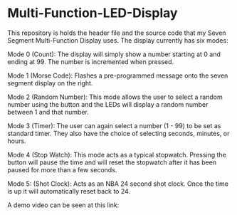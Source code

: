# Multi-Function-LED-Display

This repository is holds the header file and the source code that my Seven Segment Multi-Function Display uses.
  The display currently has six modes:
 
 Mode 0 (Count): The display will simply show a number starting at 0 and ending at 99. The number is incremented when pressed.
   
 Mode 1 (Morse Code): Flashes a pre-programmed message onto the seven segment display on the right.
 
 Mode 2 (Random Number): This mode allows the user to select a random number using the button and the LEDs will display a random number between 1 and that number.
 
 Mode 3 (Timer): The user can again select a number (1 - 99) to be set as standard timer. They also have the choice of selecting seconds, minutes, or hours.
 
 Mode 4 (Stop Watch): This mode acts as a typical stopwatch. Pressing the button will pause the time and will reset the stopwatch after it has been paused for more than a few seconds.
 
 Mode 5: (Shot Clock): Acts as an NBA 24 second shot clock. Once the time is up it will automatically reset back to 24.

A demo video can be seen at this link: 
